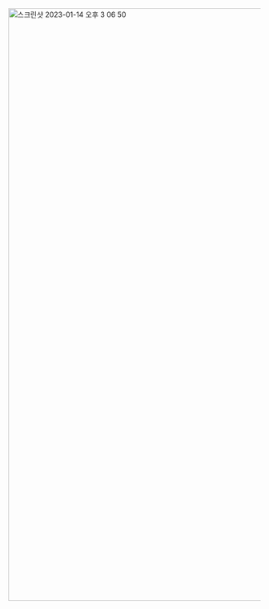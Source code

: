 <img width="1185" alt="스크린샷 2023-01-14 오후 3 06 50" src="https://user-images.githubusercontent.com/107898063/212458496-7aa3f662-1039-4478-8daa-1022db11d173.png">
